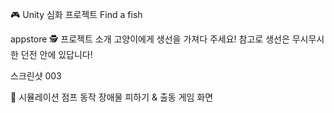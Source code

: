 🎮 Unity 심화 프로젝트
Find a fish


appstore
🕵️ 프로젝트 소개
고양이에게 생선을 가져다 주세요! 참고로 생선은 무시무시한 던전 안에 있답니다!

스크린샷
003

📱 시뮬레이션
점프 동작	장애물 피하기 & 출동	게임 화면
		
